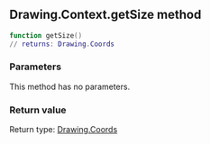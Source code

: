 ## Drawing.Context.getSize method


```lua
function getSize()
// returns: Drawing.Coords
```


### Parameters

This method has no parameters.

### Return value

Return type: [Drawing.Coords](../../Drawing/Coords.md)

